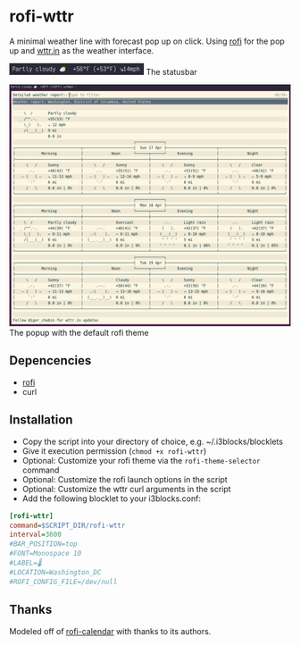 # rofi-wttr

A minimal weather line with forecast pop up on click. Using [rofi](https://github.com/davatorium/rofi) for the pop up and [wttr.in](https://wttr.in/) as the weather interface.

![The statusbar weather](rofi-wttr-status-line.png)
The statusbar

![The weather forecast popup](rofi-wttr-detail.png)
The popup with the default rofi theme

## Depencencies

* [rofi](https://github.com/davatorium/rofi)
* curl

## Installation

* Copy the script into your directory of choice, e.g. ~/.i3blocks/blocklets
* Give it execution permission (`chmod +x rofi-wttr`)
* Optional: Customize your rofi theme via the `rofi-theme-selector` command
* Optional: Customize the rofi launch options in the script
* Optional: Customize the wttr curl arguments in the script
* Add the following blocklet to your i3blocks.conf:

```ini
[rofi-wttr]
command=$SCRIPT_DIR/rofi-wttr
interval=3600
#BAR_POSITION=top
#FONT=Monospace 10
#LABEL=🌡️
#LOCATION=Washington_DC
#ROFI_CONFIG_FILE=/dev/null
```

## Thanks
Modeled off of [rofi-calendar](https://github.com/vivien/i3blocks-contrib/tree/master/rofi-calendar) with thanks to its authors.
